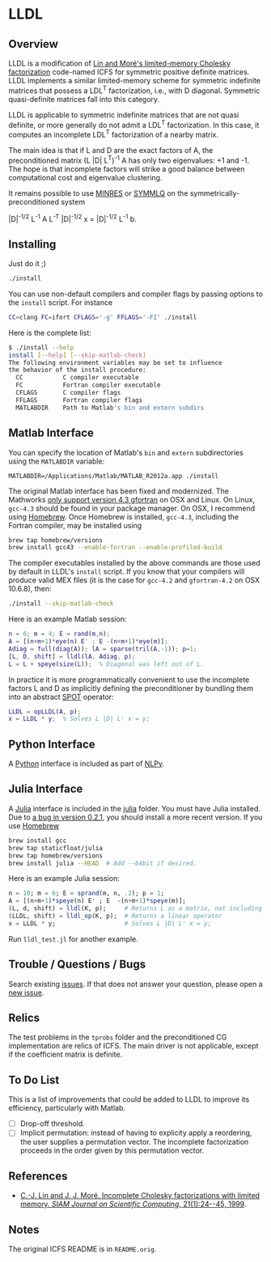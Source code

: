 # LLDL

## Overview

LLDL is a modification of [Lin and Moré's limited-memory Cholesky factorization](http://dx.doi.org/10.1137/S1064827597327334) code-named ICFS for symmetric positive definite matrices. LLDL implements a similar limited-memory scheme for symmetric indefinite matrices that possess a LDL<sup>T</sup> factorization, i.e., with D diagonal. Symmetric quasi-definite matrices fall into this category.

LLDL is applicable to symmetric indefinite matrices that are not
quasi definite, or more generally do not admit a LDL<sup>T</sup>
factorization. In this case, it computes an incomplete LDL<sup>T</sup>
factorization of a nearby matrix.

The main idea is that if L and D are the exact factors of A, the preconditioned matrix (L |D| L<sup>T</sup>)<sup>-1</sup> A has only two eigenvalues: +1 and -1. The hope is that incomplete factors will strike a good balance between computational cost and eigenvalue clustering.

It remains possible to use [MINRES](http://www.stanford.edu/group/SOL/software/minres.html) or [SYMMLQ](http://www.stanford.edu/group/SOL/software/symmlq.html) on the symmetrically-preconditioned system

|D|<sup>-1/2</sup> L<sup>-1</sup> A  L<sup>-T</sup> |D|<sup>-1/2</sup> x = |D|<sup>-1/2</sup> L<sup>-1</sup> b.

## Installing

Just do it ;)

````bash
./install
````

You can use non-default compilers and compiler flags by passing options to the `install` script. For instance

````bash
CC=clang FC=ifort CFLAGS='-g' FFLAGS='-FI' ./install
````

Here is the complete list:

````bash
$ ./install --help
install [--help] [--skip-matlab-check]
The following environment variables may be set to influence
the behavior of the install procedure:
  CC           C compiler executable
  FC           Fortran compiler executable
  CFLAGS       C compiler flags
  FFLAGS       Fortran compiler flags
  MATLABDIR    Path to Matlab's bin and extern subdirs
````

## Matlab Interface

You can specify the location of Matlab's `bin` and `extern` subdirectories using the `MATLABDIR` variable:

    MATLABDIR=/Applications/Matlab/MATLAB_R2012a.app ./install

The original Matlab interface has been fixed and modernized. The Mathworks [only support version 4.3 gfortran](http://www.mathworks.com/support/compilers/R2013a/index.html?sec=maci64) on OSX and Linux. On Linux, `gcc-4.3` should be found in your package manager. On OSX, I recommend using [Homebrew](http://mxcl.github.io/homebrew). Once Homebrew is installed, `gcc-4.3`, including the Fortran compiler, may be installed using

````bash
brew tap homebrew/versions
brew install gcc43 --enable-fortran --enable-profiled-build
````

The compiler executables installed by the above commands are those used by default in LLDL's `install` script. If you know that your compilers will produce valid MEX files (it is the case for `gcc-4.2` and `gfortran-4.2` on OSX 10.6.8), then:

````bash
./install --skip-matlab-check
````

Here is an example Matlab session:

````matlab
n = 6; m = 4; E = rand(m,n);
A = [(n+m+1)*eye(n) E' ; E -(n+m+1)*eye(m)];
Adiag = full(diag(A)); lA = sparse(tril(A,-1)); p=1;
[L, D, shift] = lldl(lA, Adiag, p);
L = L + speye(size(L));  % Diagonal was left out of L.
````

In practice it is more programmatically convenient to use the incomplete factors L and D as implicitly defining the preconditioner by bundling them into an abstract [SPOT](https://github.com/mpf/spot) operator:

````matlab
LLDL = opLLDL(A, p);
x = LLDL * y;  % Solves L |D| L' x = y;
````

## Python Interface

A [Python](http://www.python.org) interface is included as part of [NLPy](https://github.com/dpo/nlpy).

## Julia Interface

A [Julia](http://www.julialang.org) interface is included in the
[julia](https://github.com/optimizers/lldl/tree/master/julia) folder. You must
have Julia installed. Due to [a bug in version
0.2.1](https://github.com/JuliaLang/julia/issues/7818), you should install a
more recent version. If you use [Homebrew](https://brew.sh)

````bash
brew install gcc
brew tap staticfloat/julia
brew tap homebrew/versions
brew install julia --HEAD  # Add --64bit if desired.
````

Here is an example Julia session:

````JULIA
n = 10; m = 6; E = sprand(m, n, .2); p = 1;
A = [(n+m+1)*speye(n) E' ; E  -(n+m+1)*speye(m)];
(L, d, shift) = lldl(K, p);     # Returns L as a matrix, not including unit diagonal
(LLDL, shift) = lldl_op(K, p);  # Returns a linear operator
x = LLDL * y;                   # Solves L |D| L' x = y;
````

Run `lldl_test.jl` for another example.

## Trouble / Questions / Bugs

Search existing [issues](https://github.com/optimizers/lldl/issues). If that does not answer your question, please open a [new issue](https://github.com/optimizers/lldl/issues/new).

## Relics

The test problems in the `tprobs` folder and the preconditioned CG implementation are relics of ICFS. The main driver is not applicable, except if the coefficient matrix is definite.

## To Do List

This is a list of improvements that could be added to LLDL to improve its efficiency, particularly with Matlab.

- [ ] Drop-off threshold.
- [ ] Implicit permutation: instead of having to explicity apply a reordering, the user supplies a permutation vector. The incomplete factorization proceeds in the order given by this permutation vector.

## References

* [C.-J. Lin and J. J. Moré. Incomplete Cholesky factorizations with limited memory. *SIAM Journal on Scientific Computing*, 21(1):24--45, 1999](http://dx.doi.org/10.1137/S1064827597327334).

## Notes

The original ICFS README is in `README.orig`.
